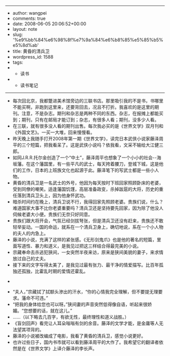 - ---
- author: wangpei
- comments: true
- date: 2008-06-05 20:06:52+00:00
- layout: note
- slug: '%e9%bb%84%e6%98%8f%e7%9a%84%e6%b8%85%e5%85%b5%e5%8d%ab'
- title: 黄昏的清兵卫
- wordpress_id: 1588
- tags:
- - 读书
- - 读书笔记
- ---
- 每次回北京，我都蹩进美术馆旁边的三联书店。那里吸引我的不是书，书哪里不能买啊，非跑到这里来，还要背回去，况且不打折。我喜欢的是这里的期刊。注意，不是杂志。期刊和杂志是两种不同的东西。杂志，在报摊上都能买到；期刊，只有在邮局才能订到；杂志，有很多人看；期刊，没多少人看。
- 在三联，就有很多没人看的期刊出售。每次我必买的是《世界文学》双月刊和《外国文艺》。一买一大堆，回来慢慢看。
- 昨天晚上我随手打开2008年第一期《世界文学》，读完日本武侠小说家藤泽周平的三个短篇，把我看呆了。这是武侠小说吗？依我看，文采不输给大江健三郎。
- 如同J.R.R.托尔金创造了一个“中土”，藤泽周平也想象了一个小小的社会--海坂藩。在这个藩国里，有一些平凡的武士，每天挎着腰刀，登城下城，这是他们的工作，日本的上班族文化也起源于此。藤泽笔下的写武士都是一些小人物。
- 黄昏的清兵卫是一名武士的外号，他因为每天按时下班回家照顾卧床的老婆，受到同僚的嘲笑。适逢藩国饥馑，高层准备政变，杀掉跋扈的大将，历史的重任落到清兵卫头上，因为他身怀武功。
- 暗杀时间约在晚上，清兵卫说不行，我得回家先照顾老婆。贵族们说，什么？难道国家大事不比你老婆重要吗？清兵卫还是坚持要先回家，因为除了他没人伺候老婆大小便。贵族们无奈只好同意。
- 贵族们跟大将开会，气氛已经剑拔弩张，但是清兵卫还没有赶来，贵族还不敢轻举妄动。一国的命运，就系在一个清兵卫身上，确切地说，系在一个小人物的夫人的内急上。
- 藤泽的小说，充满了这样的紧张感。《无形剑鬼爪》也是他的著名的短篇，里面写道性、暴力和道义，是我见过把这三样结合得最完美的小说。
- 宗藏奉命去杀逃犯狭间，一女突然半夜来访，原来是狭间美貌的妻子，来求情放过自己的丈夫。
- 接下来的文字写得太美了，是我见过最有张力、最干净的情爱描写。比百年孤独还孤独，比霍乱时期的爱情还霍乱。
- <blockquote>
- “夫人，”宗藏拭了拭额头渗出的汗水，“你的心情我完全理解，但不要提无理要求。藩命不可违。”
- “把我的身体给您也可以呀。”狭间妻的声音突然低得像自语，听起来很娇媚。“您想要的话，就在这儿。”
- ……（以下略去几百字，有欲无性，最终理性和道义战胜。）</blockquote>
- 《盲剑回声》看完让人耳朵嗡嗡有剑的余音。藤泽的文学才能，是金庸等人无法望其项背的。
- 藤泽的小说被改编成了电影，我看了黄昏的清兵卫，感觉小说更好。
- 也许过些日子，国内书市就可以看到藤泽周平的大作了。我希望它的翻译者依然是在《世界文学》上译介藤泽的李长声。
